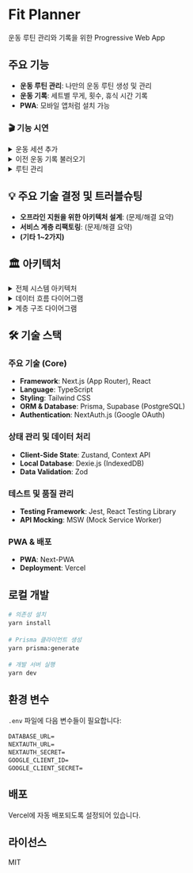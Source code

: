 # Fit Planner

운동 루틴 관리와 기록을 위한 Progressive Web App

## 주요 기능

- **운동 루틴 관리**: 나만의 운동 루틴 생성 및 관리
- **운동 기록**: 세트별 무게, 횟수, 휴식 시간 기록
- **PWA**: 모바일 앱처럼 설치 가능

### 🎬 기능 시연

<details>
<summary>운동 세션 추가</summary>

![운동 세션 추가](./gifs/add-session.gif)

</details>

<details>
<summary>이전 운동 기록 불러오기</summary>

![이전 운동 불러오기](./gifs/load-prev-workout.gif)

</details>

<details>
<summary>루틴 관리</summary>

![루틴 관리](./gifs/routine.gif)

</details>

## 💡 주요 기술 결정 및 트러블슈팅

- **오프라인 지원을 위한 아키텍처 설계**: (문제/해결 요약)
- **서비스 계층 리팩토링**: (문제/해결 요약)
- **(기타 1~2가지)**

## 🏛️ 아키텍처

<details>
<summary>전체 시스템 아키텍처</summary>

```mermaid
graph TB
    subgraph "사용자 환경 (Client)"
        PWA[Browser / PWA]
        LocalDB[IndexedDB - Dexie.js]
    end

    subgraph "서버 (Next.js / Vercel)"
        AppRouter[App Router & API Routes]
        Auth[NextAuth.js]
    end

    subgraph "외부 서비스"
        Supabase[(Database - Supabase)]
        Google[(Google OAuth)]
    end

    PWA -->|로컬 DB에 우선 저장| LocalDB
    PWA -->|서버에 동기화 요청| AppRouter

    AppRouter -->|데이터 쿼리| Supabase
    AppRouter -->|인증| Auth
    Auth -->|OAuth| Google
```

</details>

<details>
<summary>데이터 흐름 다이어그램</summary>

```mermaid
sequenceDiagram
    participant User
    participant UI
    participant Service
    participant Repository
    participant IndexedDB
    participant API
    participant PostgreSQL

    User->>UI: 운동 기록 입력
    UI->>Service: 데이터 저장 요청
    Service->>Repository: 로컬 저장
    Repository->>IndexedDB: 데이터 저장
    IndexedDB-->>Repository: 저장 완료
    Repository-->>Service: 결과 반환

    Service->>API: 서버 동기화 (비동기)
    API->>PostgreSQL: 데이터 저장
    PostgreSQL-->>API: 저장 완료
    API-->>Service: 동기화 완료

    Service-->>UI: UI 업데이트
    UI-->>User: 저장 완료 표시
```

</details>

<details>
<summary>계층 구조 다이어그램</summary>

```mermaid
graph TD
    subgraph "Presentation Layer"
        Pages[Pages/Routes]
        Components[UI Components]
        Hooks[Custom Hooks]
    end

    subgraph "Business Logic Layer"
        Services[Services - Exercise, Workout, Routine, WorkoutDetail, RoutineDetail, SyncAll]
        Adapters[Adapters - 데이터 변환]
    end

    subgraph "Data Access Layer"
        Repositories[Repositories - BaseRepository, ExerciseRepo, WorkoutRepo, RoutineRepo, DetailRepos]
        APIs[API Clients - HTTP 요청]
    end

    subgraph "Storage Layer"
        LocalDB[IndexedDB - Dexie.js]
        RemoteDB[PostgreSQL - Supabase]
    end

    Pages --> Components
    Components --> Hooks
    Hooks --> Services

    Services --> Adapters
    Services --> Repositories
    Services --> APIs

    Repositories --> LocalDB
    APIs --> RemoteDB

    style Services fill:#e8f5e9
    style Repositories fill:#fff3e0
    style LocalDB fill:#e3f2fd
    style RemoteDB fill:#f3e5f5
```

</details>

## 🛠️ 기술 스택

### 주요 기술 (Core)

- **Framework**: Next.js (App Router), React
- **Language**: TypeScript
- **Styling**: Tailwind CSS
- **ORM & Database**: Prisma, Supabase (PostgreSQL)
- **Authentication**: NextAuth.js (Google OAuth)

### 상태 관리 및 데이터 처리

- **Client-Side State**: Zustand, Context API
- **Local Database**: Dexie.js (IndexedDB)
- **Data Validation**: Zod

### 테스트 및 품질 관리

- **Testing Framework**: Jest, React Testing Library
- **API Mocking**: MSW (Mock Service Worker)

### PWA & 배포

- **PWA**: Next-PWA
- **Deployment**: Vercel

## 로컬 개발

```bash
# 의존성 설치
yarn install

# Prisma 클라이언트 생성
yarn prisma:generate

# 개발 서버 실행
yarn dev
```

## 환경 변수

`.env` 파일에 다음 변수들이 필요합니다:

```
DATABASE_URL=
NEXTAUTH_URL=
NEXTAUTH_SECRET=
GOOGLE_CLIENT_ID=
GOOGLE_CLIENT_SECRET=
```

## 배포

Vercel에 자동 배포되도록 설정되어 있습니다.

## 라이선스

MIT
